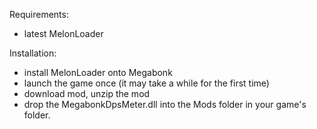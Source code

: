 Requirements:
- latest MelonLoader

Installation:
- install MelonLoader onto Megabonk
- launch the game once (it may take a while for the first time)
- download mod, unzip the mod
- drop the MegabonkDpsMeter.dll into the Mods folder in your game's folder.
